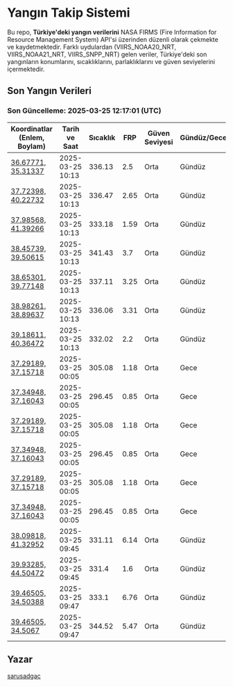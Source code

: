 # Yangın Takip Sistemi

Bu repo, **Türkiye'deki yangın verilerini** NASA FIRMS (Fire Information for Resource Management System) API'si üzerinden düzenli olarak çekmekte ve kaydetmektedir. Farklı uydulardan (VIIRS_NOAA20_NRT, VIIRS_NOAA21_NRT, VIIRS_SNPP_NRT) gelen veriler, Türkiye'deki son yangınların konumlarını, sıcaklıklarını, parlaklıklarını ve güven seviyelerini içermektedir.

## Son Yangın Verileri
### Son Güncelleme: 2025-03-25 12:17:01 (UTC)

| Koordinatlar (Enlem, Boylam) | Tarih ve Saat | Sıcaklık | FRP | Güven Seviyesi | Gündüz/Gece |
|-----------------------------|----------------|----------|-----|----------------|-------------|
| [36.67771, 35.31337](https://www.google.com/maps?q=36.67771,35.31337) | 2025-03-25 10:13 | 336.13 | 2.5 | Orta | Gündüz |
| [37.72398, 40.22732](https://www.google.com/maps?q=37.72398,40.22732) | 2025-03-25 10:13 | 336.47 | 2.65 | Orta | Gündüz |
| [37.98568, 41.39266](https://www.google.com/maps?q=37.98568,41.39266) | 2025-03-25 10:13 | 333.18 | 1.59 | Orta | Gündüz |
| [38.45739, 39.50615](https://www.google.com/maps?q=38.45739,39.50615) | 2025-03-25 10:13 | 341.43 | 3.7 | Orta | Gündüz |
| [38.65301, 39.77148](https://www.google.com/maps?q=38.65301,39.77148) | 2025-03-25 10:13 | 337.11 | 3.25 | Orta | Gündüz |
| [38.98261, 38.89637](https://www.google.com/maps?q=38.98261,38.89637) | 2025-03-25 10:13 | 336.06 | 3.31 | Orta | Gündüz |
| [39.18611, 40.36472](https://www.google.com/maps?q=39.18611,40.36472) | 2025-03-25 10:13 | 332.02 | 2.2 | Orta | Gündüz |
| [37.29189, 37.15718](https://www.google.com/maps?q=37.29189,37.15718) | 2025-03-25 00:05 | 305.08 | 1.18 | Orta | Gece |
| [37.34948, 37.16043](https://www.google.com/maps?q=37.34948,37.16043) | 2025-03-25 00:05 | 296.45 | 0.85 | Orta | Gece |
| [37.29189, 37.15718](https://www.google.com/maps?q=37.29189,37.15718) | 2025-03-25 00:05 | 305.08 | 1.18 | Orta | Gece |
| [37.34948, 37.16043](https://www.google.com/maps?q=37.34948,37.16043) | 2025-03-25 00:05 | 296.45 | 0.85 | Orta | Gece |
| [37.29189, 37.15718](https://www.google.com/maps?q=37.29189,37.15718) | 2025-03-25 00:05 | 305.08 | 1.18 | Orta | Gece |
| [37.34948, 37.16043](https://www.google.com/maps?q=37.34948,37.16043) | 2025-03-25 00:05 | 296.45 | 0.85 | Orta | Gece |
| [38.09818, 41.32952](https://www.google.com/maps?q=38.09818,41.32952) | 2025-03-25 09:45 | 331.11 | 6.14 | Orta | Gündüz |
| [39.93285, 44.50472](https://www.google.com/maps?q=39.93285,44.50472) | 2025-03-25 09:45 | 331.4 | 1.6 | Orta | Gündüz |
| [39.46505, 34.50388](https://www.google.com/maps?q=39.46505,34.50388) | 2025-03-25 09:47 | 333.1 | 6.76 | Orta | Gündüz |
| [39.46505, 34.5067](https://www.google.com/maps?q=39.46505,34.5067) | 2025-03-25 09:47 | 344.52 | 5.47 | Orta | Gündüz |

## Yazar

[sarusadgac](https://x.com/sarusadgac)
